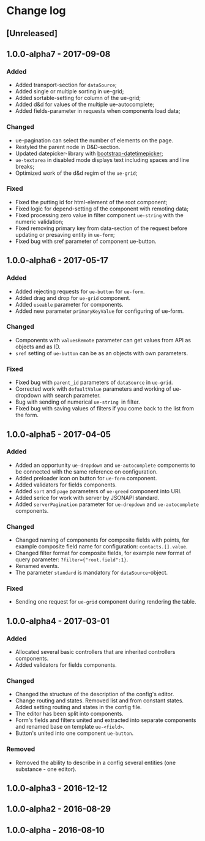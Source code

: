 # Change log

## [Unreleased]

## 1.0.0-alpha7 - 2017-09-08 
### Added
* Added transport-section for `dataSource`;
* Added single or multiple sorting in ue-grid;
* Added sortable-setting for column of the ue-grid;
* Added d&d for values of the multiple ue-autocomplete;
* Added fields-parameter in requests when components load data;

### Changed
* ue-pagination can select the number of elements on the page.
* Restyled the parent node in D&D-section.
* Updated datepicker-library with [bootstrap-datetimepicker](https://eonasdan.github.io/bootstrap-datetimepicker/);
* `ue-textarea` in disabled mode displays text including spaces and line breaks;
* Optimized work of the d&d regim of the `ue-grid`;

### Fixed
* Fixed the putting id for html-element of the root component;
* Fixed logic for depend-setting of the component with remoting data;
* Fixed processing zero value in filter component `ue-string` with the numeric validation;
* Fixed removing primary key from data-section of the request before updating or presaving entity in `ue-form`;
* Fixed bug with sref parameter of component ue-button.

## 1.0.0-alpha6 - 2017-05-17 
### Added
* Added rejecting requests for `ue-button` for `ue-form`.
* Added drag and drop for `ue-grid` component.
* Added `useable` parameter for components.
* Added new parameter `primaryKeyValue` for configuring of ue-form.

### Changed
* Components with `valuesRemote` parameter can get values from API as objects and as ID.
* `sref` setting of `ue-button` can be as an objects with own parameters.

### Fixed
* Fixed bug with `parent_id` parameters of `dataSource` in `ue-grid`.
* Corrected work with `defaultValue` parameters and working of ue-dropdown with search parameter.
* Bug with sending of numerical `ue-string `in filter.
* Fixed bug with saving values of filters if you come back to the list from the form.

## 1.0.0-alpha5 - 2017-04-05
### Added
* Added an opportunity `ue-dropdown` and `ue-autocomplete` components to be connected with the same reference on configuration.
* Added preloader icon on button for `ue-form` component.
* Added validators for fields components.
* Added `sort` and `page` parameters of `ue-greed` component into URI.
* Added serice for work with server by JSONAPI standard.
* Added `serverPagination` parameter for `ue-dropdown` and `ue-autocomplete` components.

### Changed
* Changed naming of components for composite fields with points, for example composite field name for configuration: `contacts.[].value`.
* Changed filter format for composite fields, for example new format of query parameter: `?filter={"root.field":1}`.
* Renamed events.
* The parameter `standard` is mandatory for `dataSource`-object.

### Fixed
* Sending one request for `ue-grid` component during rendering the table.

## 1.0.0-alpha4 - 2017-03-01
### Added
* Allocated several basic controllers that are inherited controllers components.
* Added validators for fields components.

### Changed
* Changed the structure of the description of the config's editor.
* Change routing and states. Removed list and from constant states. Added setting routing and states in the config file.
* The editor has been split into components.
* Form's fields and filters united and extracted into separate components and renamed base on template `ue-<field>`.
* Button's united into one component `ue-button`.

### Removed
* Removed the ability to describe in a config several entities (one substance - one editor).

## 1.0.0-alpha3 - 2016-12-12

## 1.0.0-alpha2 - 2016-08-29

## 1.0.0-alpha - 2016-08-10
